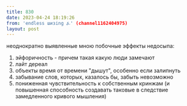 ```yaml
---
title: 830
date: 2023-04-24 18:19:26
from: 'endless шизing ⍼' (channel1162404975)
layout: post
---
```


неоднократно выявленные мною побочные эффекты недосыпа:

1. эйфоричность - причем такая какую люди замечают
2. лайт дереал
3. объекты время от времени "дышут", особенно если залипнуть
4. забывание слов, которых, казалось бы, забыть невозможно
5. пониженная чувствительность к собственным кринжам (и повышенная способность создавать таковые в следствие замедленного кривого мышления)
